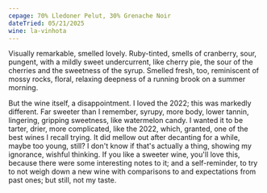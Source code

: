 ```yaml
---
cepage: 70% Lledoner Pelut, 30% Grenache Noir
dateTried: 05/21/2025
wine: la-vinhota
---
```


Visually remarkable, smelled lovely. Ruby-tinted, smells of cranberry, sour, pungent, with a mildly sweet undercurrent, like cherry pie, the sour of the cherries and the sweetness of the syrup. Smelled fresh, too, reminiscent of mossy rocks, floral, relaxing deepness of a running brook on a summer morning.

But the wine itself, a disappointment. I loved the 2022; this was markedly different. Far sweeter than I remember, syrupy, more body, lower tannin, lingering, gripping sweetness, like watermelon candy. I wanted it to be tarter, drier, more complicated, like the 2022, which, granted, one of the best wines I recall trying. It did mellow out after decanting for a while, maybe too young, still? I don't know if that's actually a thing, showing my ignorance, wishful thinking. If you like a sweeter wine, you'll love this, because there were some interesting notes to it; and a self-reminder, to try to not weigh down a new wine with comparisons to and expectations from past ones; but still, not my taste.
